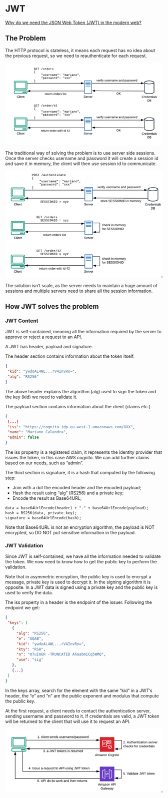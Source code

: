 # JWT

[Why do we need the JSON Web Token (JWT) in the modern web?](https://medium.com/swlh/why-do-we-need-the-json-web-token-jwt-in-the-modern-web-8490a7284482)

## The Problem
The HTTP protocol is stateless, it means each request has no idea about the previous request, so we need to reauthenticate for each request.

![](./assets/2021-07-18-14-55-42.png)

The traditional way of solving the problem is to use server side sessions. Once the server checks username and password it will create a session id and save it in memory, the client will then use session id to communicate.

![](./assets/2021-07-18-14-56-47.png)

The solution isn’t scale, as the server needs to maintain a huge amount of sessions and multiple servers need to share all the session information.

## How JWT solves the problem

### JWT Content
JWT is self-contained, meaning all the information required by the server to approve or reject a request to an API.

A JWT has header, payload and signature.

The header section contains information about the token itself.
```json
{
 "kid": "ywdoAL4WL...rV4InvRo=",
 "alg": "RS256"
}
```
The above header explains the algorithm (alg) used to sign the token and the key (kid) we need to validate it.

The payload section contains information about the client (claims etc.).
```json
{
 [...]
 "iss": "https://cognito-idp.eu-west-1.amazonaws.com/XXX",
 "name": "Mariano Calandra",
 "admin": false
}
```
The iss property is a registered claim, it represents the identity provider that issues the token, in this case AWS cognito. We can add further claims based on our needs, such as “admin”.

The third section is signature, it is a hash that computed by the following step:
* Join with a dot the encoded header and the encoded payload;
* Hash the result using “alg” (RS256) and a private key;
* Encode the result as Base64URL;
```
data = base64UrlEncode(header) + "." + base64UrlEncode(payload);
hash = RS256(data, private_key);
signature = base64UrlEncode(hash);
```
Note that Base64URL is not an encryption algorithm, the payload is NOT encrypted, so DO NOT put sensitive information in the payload.

### JWT Validation
Since JWT is self-contained, we have all the information needed to validate the token. We now need to know how to get the public key to perform the validation.

Note that in asymmetric encryption, the public key is used to encrypt a message, private key is used to decrypt it. In the signing algorithm it is opposite. In a JWT data is signed using a private key and the public key is used to verify the data.

The iss property in a header is the endpoint of the issuer. Following the endpoint we get:
```json
{
 "keys": [
   {
     "alg": "RS256",
     "e": "AQAB",
     "kid": "ywdoAL4WL...rV4InvRo=",
     "kty": "RSA",
     "n": "m7uImGR -TRUNCATED AhaabmiCq5WMQ",
     "use": "sig"
   },
   {...}
 ]
}
```
In the keys array, search for the element with the same “kid” in a JWT’s header, the “e” and “n” are the public exponent and modulus that compute the public key.

At the first request, a client needs to contact the authentication server, sending username and password to it. If credentials are valid, a JWT token will be returned to the client that will use it to request an API.

![Workflow using JWT](./assets/2021-07-18-15-03-18.png)